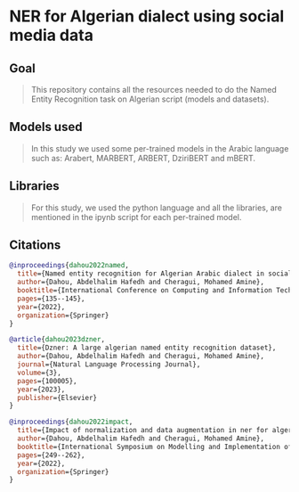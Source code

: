 # NER for Algerian dialect using social media data

## Goal

> This repository contains all the resources needed to do the Named Entity Recognition task on Algerian script (models and datasets).

## Models used

> In this study we used some per-trained models in the Arabic language such as: Arabert, MARBERT, ARBERT, DziriBERT and mBERT.

## Libraries

> For this study, we used the python language and all the libraries, are mentioned in the ipynb script for each per-trained model.

## Citations

```bibtex
@inproceedings{dahou2022named,
  title={Named entity recognition for Algerian Arabic dialect in social media},
  author={Dahou, Abdelhalim Hafedh and Cheragui, Mohamed Amine},
  booktitle={International Conference on Computing and Information Technology},
  pages={135--145},
  year={2022},
  organization={Springer}
}
```
```bibtex
@article{dahou2023dzner,
  title={Dzner: A large algerian named entity recognition dataset},
  author={Dahou, Abdelhalim Hafedh and Cheragui, Mohamed Amine},
  journal={Natural Language Processing Journal},
  volume={3},
  pages={100005},
  year={2023},
  publisher={Elsevier}
}
```
```bibtex
@inproceedings{dahou2022impact,
  title={Impact of normalization and data augmentation in ner for algerian arabic dialect},
  author={Dahou, Abdelhalim Hafedh and Cheragui, Mohamed Amine},
  booktitle={International Symposium on Modelling and Implementation of Complex Systems},
  pages={249--262},
  year={2022},
  organization={Springer}
}
```
